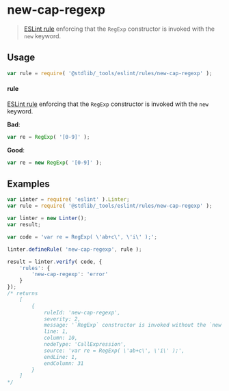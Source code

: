 # new-cap-regexp

> [ESLint rule][eslint-rules] enforcing that the `RegExp` constructor is invoked with the `new` keyword.

<section class="intro">

</section>

<!-- /.intro -->

<section class="usage">

## Usage

```javascript
var rule = require( '@stdlib/_tools/eslint/rules/new-cap-regexp' );
```

#### rule

[ESLint rule][eslint-rules] enforcing that the `RegExp` constructor is invoked with the `new` keyword.

**Bad**:

<!-- eslint-disable stdlib/new-cap-regexp -->

```javascript
var re = RegExp( '[0-9]' );
```

**Good**:

``` javascript 
var re = new RegExp( '[0-9]' );
```

</section>

<!-- /.usage -->

<section class="examples">

## Examples

<!-- eslint no-undef: "error" -->

```javascript
var Linter = require( 'eslint' ).Linter;
var rule = require( '@stdlib/_tools/eslint/rules/new-cap-regexp' );

var linter = new Linter();
var result;

var code = 'var re = RegExp( \'ab+c\', \'i\' );';

linter.defineRule( 'new-cap-regexp', rule );

result = linter.verify( code, {
    'rules': {
        'new-cap-regexp': 'error'
    }
});
/* returns
    [
        {
            ruleId: 'new-cap-regexp',
            severity: 2,
            message: '`RegExp` constructor is invoked without the `new` keyword',
            line: 1,
            column: 10,
            nodeType: 'CallExpression',
            source: 'var re = RegExp( \'ab+c\', \'i\' );',
            endLine: 1,
            endColumn: 31
        }
    ]
*/
```

</section>

<!-- /.examples -->

<section class="links">

[eslint-rules]: https://eslint.org/docs/developer-guide/working-with-rules

</section>

<!-- /.links -->
